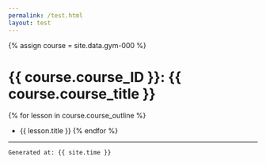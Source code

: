 ```yaml
---
permalink: /test.html
layout: test
---
```

{% assign course = site.data.gym-000 %}

# {{ course.course_ID }}: {{ course.course_title }}

{% for lesson in course.course_outline %}
- {{ lesson.title }}
{% endfor %}

---

```
Generated at: {{ site.time }}
```
